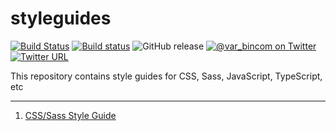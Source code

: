 # styleguides

[![Build Status](https://travis-ci.org/var-bin/styleguides.svg?branch=master)](https://travis-ci.org/var-bin/styleguides)
[![Build status](https://ci.appveyor.com/api/projects/status/vai24j9otu8ch8rc/branch/master?svg=true)](https://ci.appveyor.com/project/var-bin/styleguides/branch/master)
![GitHub release](https://img.shields.io/github/release/var-bin/styleguides.svg)
[![@var_bincom on Twitter](https://img.shields.io/twitter/follow/var_bincom.svg?style=social&logo=twitter&label=Follow%20%40var_bincom)](https://twitter.com/var_bincom) [![Twitter URL](https://img.shields.io/twitter/url/http/shields.io.svg?style=social&logo=twitter)](https://twitter.com/intent/tweet?text=Style+Guides+https%3A%2F%2Fgithub.com%2Fvar-bin%2Fstyleguides%3A+HTML%2C+CSS%2FSass%2C+JavaScript%2C+TypeScript+by+%40var_bincom&hashtags=StyleGuide%2CCodeStyle%2CStyleGuidesMatters)

This repository contains style guides for CSS, Sass, JavaScript, TypeScript, etc

-----

1. [CSS/Sass Style Guide](https://github.com/var-bin/styleguides/tree/master/css-sass)
